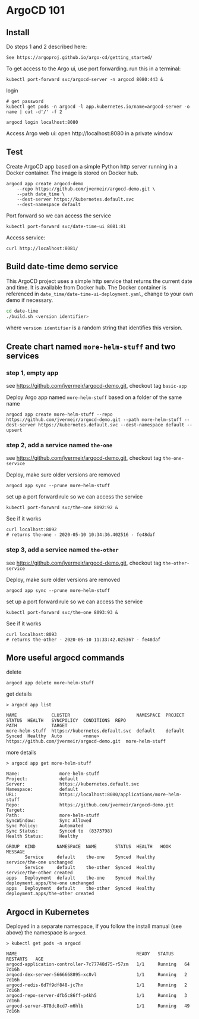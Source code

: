 # ArgoCD 101

## Install

Do steps 1 and 2 described here:

    See https://argoproj.github.io/argo-cd/getting_started/

To get access to the Argo ui, use port forwarding. run this in a terminal:

    kubectl port-forward svc/argocd-server -n argocd 8080:443 &

login

    # get password
    kubectl get pods -n argocd -l app.kubernetes.io/name=argocd-server -o name | cut -d'/' -f 2

    argocd login localhost:8080

Access Argo web ui: open http://localhost:8080 in a private window    

## Test

Create ArgoCD app based on a simple Python http server running in a Docker container. The image is stored on Docker hub.

    argocd app create argocd-demo 
        --repo https://github.com/jvermeir/argocd-demo.git \
        --path date_time \
        --dest-server https://kubernetes.default.svc 
        --dest-namespace default

Port forward so we can access the service

    kubectl port-forward svc/date-time-ui 8081:81

Access service:

    curl http://localhost:8081/

## Build date-time demo service

This ArgoCD project uses a simple http service that returns the current date and time. It is available from Docker hub.
The Docker container is referenced in `date_time/date-time-ui-deployment.yaml`, change to your own demo if necessary.

```bash
cd date-time
./build.sh <version identifier>
```

where `version identifier` is a random string that identifies this version.

## Create chart named `more-helm-stuff` and two services

### step 1, empty app

see https://github.com/jvermeir/argocd-demo.git, checkout tag `basic-app`

Deploy Argo app named `more-helm-stuff` based on a folder of the same name

    argocd app create more-helm-stuff --repo https://github.com/jvermeir/argocd-demo.git --path more-helm-stuff --dest-server https://kubernetes.default.svc --dest-namespace default --upsert

### step 2, add a service named `the-one`

see https://github.com/jvermeir/argocd-demo.git, checkout tag `the-one-service`

Deploy, make sure older versions are removed

    argocd app sync --prune more-helm-stuff

set up a port forward rule so we can access the service

    kubectl port-forward svc/the-one 8092:92 &

See if it works

    curl localhost:8092
    # returns the-one - 2020-05-10 10:34:36.402516 - fe48daf

### step 3, add a service named `the-other`

see https://github.com/jvermeir/argocd-demo.git, checkout tag `the-other-service`

Deploy, make sure older versions are removed

    argocd app sync --prune more-helm-stuff

set up a port forward rule so we can access the service

    kubectl port-forward svc/the-one 8093:93 &

See if it works

    curl localhost:8093
    # returns the-other - 2020-05-10 11:33:42.025367 - fe48daf

## More useful argocd commands

delete
    
    argocd app delete more-helm-stuff
    
get details

    > argocd app list
    
    NAME             CLUSTER                         NAMESPACE  PROJECT  STATUS  HEALTH   SYNCPOLICY  CONDITIONS  REPO                                         PATH             TARGET
    more-helm-stuff  https://kubernetes.default.svc  default    default  Synced  Healthy  Auto        <none>      https://github.com/jvermeir/argocd-demo.git  more-helm-stuff    

more details

    > argocd app get more-helm-stuff
    
    Name:               more-helm-stuff
    Project:            default
    Server:             https://kubernetes.default.svc
    Namespace:          default
    URL:                https://localhost:8080/applications/more-helm-stuff
    Repo:               https://github.com/jvermeir/argocd-demo.git
    Target:
    Path:               more-helm-stuff
    SyncWindow:         Sync Allowed
    Sync Policy:        Automated
    Sync Status:        Synced to  (8373798)
    Health Status:      Healthy
    
    GROUP  KIND        NAMESPACE  NAME       STATUS  HEALTH   HOOK  MESSAGE
           Service     default    the-one    Synced  Healthy        service/the-one unchanged
           Service     default    the-other  Synced  Healthy        service/the-other created
    apps   Deployment  default    the-one    Synced  Healthy        deployment.apps/the-one unchanged
    apps   Deployment  default    the-other  Synced  Healthy        deployment.apps/the-other created        
    
## Argocd in Kubernetes

Deployed in a separate namespace, if you follow the install manual (see above) the namespace is `argocd`.

    > kubectl get pods -n argocd

    NAME                                             READY   STATUS    RESTARTS   AGE
    argocd-application-controller-7c77748d75-r57zm   1/1     Running   64         7d16h
    argocd-dex-server-5666668895-xc8vl               1/1     Running   2          7d16h
    argocd-redis-6d7f9df848-jc7hn                    1/1     Running   2          7d16h
    argocd-repo-server-dfb5c86ff-p4kh5               1/1     Running   3          7d16h
    argocd-server-878dc8cd7-m6hlb                    1/1     Running   49         7d16h